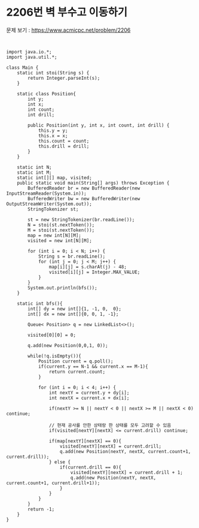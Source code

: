 # 2206번 벽 부수고 이동하기

문제 보기 : <https://www.acmicpc.net/problem/2206>

<pre><code>

import java.io.*;
import java.util.*;

class Main {
    static int stoi(String s) {
        return Integer.parseInt(s);
    }

    static class Position{
        int y;
        int x;
        int count;
        int drill;

        public Position(int y, int x, int count, int drill) {
            this.y = y;
            this.x = x;
            this.count = count;
            this.drill = drill;
        }
    }

    static int N;
    static int M;
    static int[][] map, visited;
    public static void main(String[] args) throws Exception {
        BufferedReader br = new BufferedReader(new InputStreamReader(System.in));
        BufferedWriter bw = new BufferedWriter(new OutputStreamWriter(System.out));
        StringTokenizer st;

        st = new StringTokenizer(br.readLine());
        N = stoi(st.nextToken());
        M = stoi(st.nextToken());
        map = new int[N][M];
        visited = new int[N][M];

        for (int i = 0; i < N; i++) {
            String s = br.readLine();
            for (int j = 0; j < M; j++) {
                map[i][j] = s.charAt(j) - 48;
                visited[i][j] = Integer.MAX_VALUE;
            }
        }
        System.out.println(bfs());
    }

    static int bfs(){
        int[] dy = new int[]{1, -1, 0,  0};
        int[] dx = new int[]{0, 0, 1, -1};

        Queue< Position> q = new LinkedList<>();

        visited[0][0] = 0;

        q.add(new Position(0,0,1, 0));

        while(!q.isEmpty()){
            Position current = q.poll();
            if(current.y == N-1 && current.x == M-1){
                return current.count;
            }

            for (int i = 0; i < 4; i++) {
                int nextY = current.y + dy[i];
                int nextX = current.x + dx[i];

                if(nextY >= N || nextY < 0 || nextX >= M || nextX < 0) continue;

                // 현재 공사를 안한 상태랑 한 상태를 모두 고려할 수 있음
                if(visited[nextY][nextX] <= current.drill) continue;

                if(map[nextY][nextX] == 0){
                    visited[nextY][nextX] = current.drill;
                    q.add(new Position(nextY, nextX, current.count+1, current.drill));
                } else {
                    if(current.drill == 0){
                        visited[nextY][nextX] = current.drill + 1;
                        q.add(new Position(nextY, nextX, current.count+1, current.drill+1));
                    }
                }
            }
        }
        return -1;
    }
}

</code></pre>